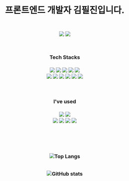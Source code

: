 <div align="center">
  
  #  프론트엔드 개발자 김필진입니다.
  <br />
  <p>
    <a href="mailto:there7788@gmail.com/"><img src="https://img.shields.io/badge/there7788@gmail.com-EA4335?style=flat&logo=Gmail&logoColor=white"/></a>
    <a href=""><img src="https://img.shields.io/badge/Notion-FFFFFF?style=flat&logo=Notion&logoColor=black"/></a>
  </p>
  <br />
  <h3>Tech Stacks<h3>
    <p>
      <img src="https://img.shields.io/badge/HTML5-E34F26?style=flat&logo=HTML5&logoColor=white"/>
      <img src="https://img.shields.io/badge/CSS3-1572B6?style=flat&logo=CSS3&logoColor=white"/>
      <img src="https://img.shields.io/badge/JavaScript-F7DF1E?style=flat&logo=JavaScript&logoColor=white"/>
      <img src="https://img.shields.io/badge/TypeScript-3178C6?style=flat&logo=TypeScript&logoColor=white"/>
      <img src="https://img.shields.io/badge/React-61DAFB?style=flat&logo=React&logoColor=white"/>
      <br>
      <img src="https://img.shields.io/badge/SCSS-CC6699?style=flat&logo=Sass&logoColor=white"/>
      <img src="https://img.shields.io/badge/Styled Components-DB7093?style=flat&logo=styledcomponents&logoColor=white"/>
      <img src="https://img.shields.io/badge/Redux-764ABC?style=flat&logo=Redux&logoColor=white"/>
      <img src="https://img.shields.io/badge/ReduxSaga-999999?style=flat&logo=ReduxSaga&logoColor=white"/>
      <img src="https://img.shields.io/badge/Webpack-8DD6F9?style=flat&logo=Webpack&logoColor=white"/>
      <img src="https://img.shields.io/badge/CSS Modules-000000?style=flat&logo=cssmodules&logoColor=white"/>
    </p>
  <br />
  
  <h3>I've used<h3>
    <p>
      <img src="https://img.shields.io/badge/MacOS-000000?style=flat&logo=Apple&logoColor=white"/></a>
      <img src="https://img.shields.io/badge/Visual Studio Code-007ACC?style=flat&logo=Visual Studio Code&logoColor=white"/></a>
      <br />
      <img src="https://img.shields.io/badge/Git-F05032?style=flat&logo=Git&logoColor=white"/></a>
      <img src="https://img.shields.io/badge/GitHub-181717?style=flat&logo=GitHub&logoColor=white"/></a>
      <img src="https://img.shields.io/badge/Slack-4A154B?style=flat&logo=Slack&logoColor=white"/></a>
      <img src="https://img.shields.io/badge/Notion-FFFFFF?style=flat&logo=Notion&logoColor=black"/>
    </p>
  
  
  <br />
  <br />
  <br />
  
 ![Top Langs](https://github-readme-stats.vercel.app/api/top-langs/?username=pildrums&layout=compact)
 <br /><br />
 
 ![GitHub stats](https://github-readme-stats.vercel.app/api?username=pildrums&count_private=true&show_icons=true&theme=radical)

    
</div>


<!--
  <h4>and I've used at least once<h4>
  <img src="https://img.shields.io/badge/Python-3776AB?style=flat&logo=Python&logoColor=white"/></a>
  <img src="https://img.shields.io/badge/MongoDB-47A248?style=flat&logo=MongoDB&logoColor=white"/></a>
  <img src="https://img.shields.io/badge/Amazon AWS-232F3E?style=flat&logo=Amazon AWS&logoColor=white"/></a>
  <img src="https://img.shields.io/badge/Node.js-339933?style=flat&logo=Node.js&logoColor=white"/></a>
-->
